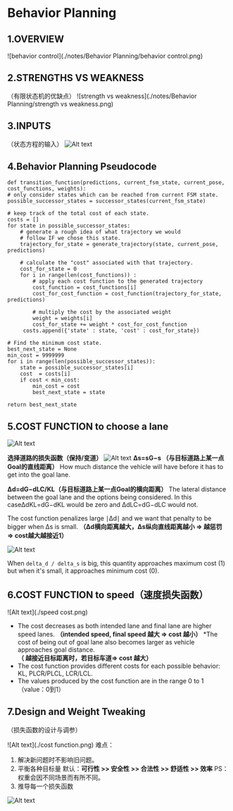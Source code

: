 # Behavior Planning

## 1.OVERVIEW
![behavior control](./notes/Behavior Planning/behavior control.png)



## 2.STRENGTHS VS WEAKNESS

（有限状态机的优缺点）
![strength vs weakness](./notes/Behavior Planning/strength vs weakness.png)



## 3.INPUTS

（状态方程的输入）
![Alt text](./inputs.png)



## 4.Behavior Planning Pseudocode

    def transition_function(predictions, current_fsm_state, current_pose, cost_functions, weights):
    # only consider states which can be reached from current FSM state.
    possible_successor_states = successor_states(current_fsm_state)
    
    # keep track of the total cost of each state.
    costs = []
    for state in possible_successor_states:
        # generate a rough idea of what trajectory we would
        # follow IF we chose this state.
        trajectory_for_state = generate_trajectory(state, current_pose, predictions)
    
        # calculate the "cost" associated with that trajectory.
        cost_for_state = 0
        for i in range(len(cost_functions)) :
            # apply each cost function to the generated trajectory
            cost_function = cost_functions[i]
            cost_for_cost_function = cost_function(trajectory_for_state, predictions)
    
            # multiply the cost by the associated weight
            weight = weights[i]
            cost_for_state += weight * cost_for_cost_function
         costs.append({'state' : state, 'cost' : cost_for_state})
    
    # Find the minimum cost state.
    best_next_state = None
    min_cost = 9999999
    for i in range(len(possible_successor_states)):
        state = possible_successor_states[i]
        cost  = costs[i]
        if cost < min_cost:
            min_cost = cost
            best_next_state = state 
    
    return best_next_state



## 5.COST FUNCTION to choose a lane

![Alt text](./cost.png)

**选择道路的损失函数（保持/变道）**
![Alt text](./choose.png)
**Δs=sG−s （与目标道路上某一点Goal的直线距离）**
How much distance the vehicle will have before it has to get into the goal lane.

**Δd=dG−dLC/KL（与目标道路上某一点Goal的横向距离）**
The lateral distance between the goal lane and the options being considered. In this caseΔdKL=dG−dKL would be zero and ΔdLC=dG−dLC would not.

The cost function penalizes large ∣Δd∣ and we want that penalty to be bigger when Δs is small.
**（Δd横向距离越大，Δs纵向直线距离越小 => 越惩罚 => cost越大越接近1）**

![Alt text](./cost.png)

When  `delta_d / delta_s` is big, this quantity approaches maximum cost (1) but when it's small, it approaches minimum cost (0).




## 6.COST FUNCTION to speed（速度损失函数）
![Alt text](./speed cost.png)
* The cost decreases as both intended lane and final lane are higher speed lanes.
**（intended speed, final speed 越大 => cost 越小）**
*The cost of being out of goal lane also becomes larger as vehicle approaches goal distance.
**（ 越接近目标距离时，若目标车道=> cost 越大）**
* The cost function provides different costs for each possible behavior: KL, PLCR/PLCL, LCR/LCL.
* The values produced by the cost function are in the range 0 to  1 （value：0到1）




## 7.Design and Weight Tweaking
（损失函数的设计与调参）

![Alt text](./cost function.png)
难点：

1. 解决新问题时不影响旧问题。
2. 平衡各种目标量
	默认：**可行性 >> 安全性 >> 合法性 >> 舒适性 >> 效率**
	PS：权重会因不同场景而有所不同。
3. 推导每一个损失函数

![Alt text](./difficults.png)

